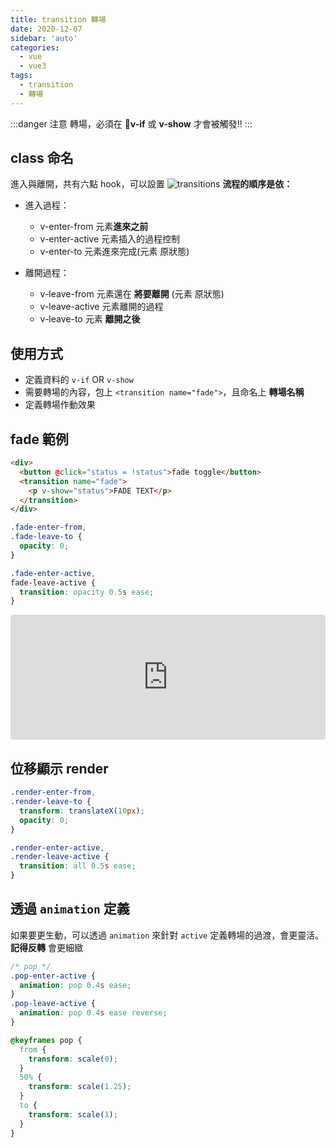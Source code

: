 ```yaml
---
title: transition 轉場
date: 2020-12-07
sidebar: 'auto'
categories:
  - vue
  - vue3
tags:
  - transition
  - 轉場
---
```


:::danger 注意
轉場，必須在 **v-if** 或 **v-show** 才會被觸發!!
:::

## class 命名

進入與離開，共有六點 hook，可以設置
<img :src="$withBase('/img/transitions.svg')" alt="transitions">
**流程的順序是依：**

- 進入過程：

  - v-enter-from 元素**進來之前**
  - v-enter-active 元素插入的過程控制
  - v-enter-to 元素進來完成(元素 原狀態)

- 離開過程：
  - v-leave-from 元素還在 **將要離開** (元素 原狀態)
  - v-leave-active 元素離開的過程
  - v-leave-to 元素 **離開之後**

## 使用方式

- 定義資料的 `v-if` OR `v-show`
- 需要轉場的內容，包上 `<transition name="fade">`，且命名上 **轉場名稱**
- 定義轉場作動效果

## fade 範例

```html
<div>
  <button @click="status = !status">fade toggle</button>
  <transition name="fade">
    <p v-show="status">FADE TEXT</p>
  </transition>
</div>
```

```css
.fade-enter-from,
.fade-leave-to {
  opacity: 0;
}

.fade-enter-active,
fade-leave-active {
  transition: opacity 0.5s ease;
}
```

<iframe src="https://codesandbox.io/embed/admiring-gauss-nvj3z?fontsize=14&hidenavigation=1&theme=dark&view=preview"
     style="width:100%; height:200px; border:0; border-radius: 4px; overflow:hidden;"
     title="admiring-gauss-nvj3z"
     allow="accelerometer; ambient-light-sensor; camera; encrypted-media; geolocation; gyroscope; hid; microphone; midi; payment; usb; vr; xr-spatial-tracking"
     sandbox="allow-forms allow-modals allow-popups allow-presentation allow-same-origin allow-scripts"
   ></iframe>

## 位移顯示 render

```css
.render-enter-from,
.render-leave-to {
  transform: translateX(10px);
  opacity: 0;
}

.render-enter-active,
.render-leave-active {
  transition: all 0.5s ease;
}
```

## 透過 `animation` 定義

如果要更生動，可以透過 `animation` 來針對 `active` 定義轉場的過渡，會更靈活。
**記得反轉** 會更細緻

```css
/* pop */
.pop-enter-active {
  animation: pop 0.4s ease;
}
.pop-leave-active {
  animation: pop 0.4s ease reverse;
}

@keyframes pop {
  from {
    transform: scale(0);
  }
  50% {
    transform: scale(1.25);
  }
  to {
    transform: scale(1);
  }
}
```
